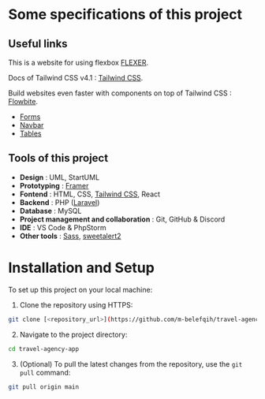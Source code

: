 # Some specifications of this project

## Useful links

This is a website for using flexbox [FLEXER](https://www.flexer.dev/).

Docs of Tailwind CSS v4.1 : [Tailwind CSS](https://tailwindcss.com/docs/installation/play-cdn).

Build websites even faster with components on top of Tailwind CSS : [Flowbite](https://flowbite.com/).

- [Forms](https://flowbite.com/docs/components/forms/)
- [Navbar](https://flowbite.com/docs/components/navbar/)
- [Tables](https://flowbite.com/docs/components/tables/)

## Tools of this project

- **Design** : UML, StartUML
- **Prototyping** : [Framer](https://www.framer.com/)
- **Fontend** : HTML, CSS, [Tailwind CSS](https://tailwindcss.com/), React
- **Backend** : PHP ([Laravel](https://laravel.com/))
- **Database** : MySQL
- **Project management and collaboration** : Git, GitHub & Discord
- **IDE** : VS Code & PhpStorm
- **Other tools** : [Sass](https://sass-lang.com/), [sweetalert2](https://sweetalert2.github.io/)

# Installation and Setup

To set up this project on your local machine:
1. Clone the repository using HTTPS:

```bash
git clone [<repository_url>](https://github.com/m-belefqih/travel-agency-app.git)
```

2. Navigate to the project directory:

```bash
cd travel-agency-app
```

3. (Optional) To pull the latest changes from the repository, use the `git pull` command:

```bash
git pull origin main
```
